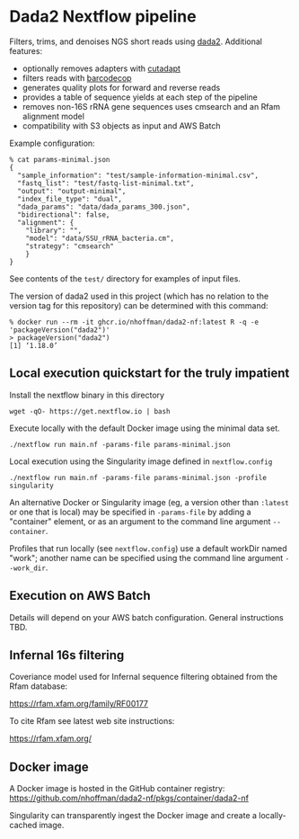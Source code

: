 # Dada2 Nextflow pipeline

Filters, trims, and denoises NGS short reads using
[dada2](https://bioconductor.org/packages/release/bioc/html/dada2.html). Additional features:

- optionally removes adapters with [cutadapt](https://cutadapt.readthedocs.io)
- filters reads with [barcodecop](https://github.com/nhoffman/barcodecop)
- generates quality plots for forward and reverse reads
- provides a table of sequence yields at each step of the pipeline
- removes non-16S rRNA gene sequences uses cmsearch and an Rfam alignment model
- compatibility with S3 objects as input and AWS Batch

Example configuration:

```
% cat params-minimal.json
{
  "sample_information": "test/sample-information-minimal.csv",
  "fastq_list": "test/fastq-list-minimal.txt",
  "output": "output-minimal",
  "index_file_type": "dual",
  "dada_params": "data/dada_params_300.json",
  "bidirectional": false,
  "alignment": {
    "library": "",
    "model": "data/SSU_rRNA_bacteria.cm",
    "strategy": "cmsearch"
    }
}
```

See contents of the ``test/`` directory for examples of input files.

The version of dada2 used in this project (which has no relation to
the version tag for this repository) can be determined with this command:

```
% docker run --rm -it ghcr.io/nhoffman/dada2-nf:latest R -q -e 'packageVersion("dada2")'
> packageVersion("dada2")
[1] ‘1.18.0’
```

## Local execution quickstart for the truly impatient

Install the nextflow binary in this directory

```
wget -qO- https://get.nextflow.io | bash
```

Execute locally with the default Docker image using the minimal data set.

```
./nextflow run main.nf -params-file params-minimal.json
```

Local execution using the Singularity image defined in ``nextflow.config``

```
./nextflow run main.nf -params-file params-minimal.json -profile singularity
```

An alternative Docker or Singularity image (eg, a version other than
``:latest`` or one that is local) may be specified in ``-params-file``
by adding a "container" element, or as an argument to the command line
argument ``--container``.

Profiles that run locally (see ``nextflow.config``) use a default
workDir named "work"; another name can be specified using the command
line argument ``--work_dir``.

## Execution on AWS Batch

Details will depend on your AWS batch configuration. General instructions TBD.

## Infernal 16s filtering

Coveriance model used for Infernal sequence filtering obtained from the Rfam database:

https://rfam.xfam.org/family/RF00177

To cite Rfam see latest web site instructions:

https://rfam.xfam.org/

## Docker image

A Docker image is hosted in the GitHub container registry:
https://github.com/nhoffman/dada2-nf/pkgs/container/dada2-nf

Singularity can transparently ingest the Docker image and create a locally-cached image.
